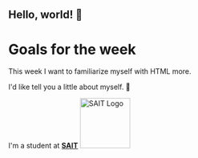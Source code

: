 ## Hello, world! 👋
# Goals for the week
This week I want to familiarize myself with HTML more.
<p>I'd like tell you a little about myself. 💬</p>
I'm a student at <a href="https://sait.ca"><b>SAIT</b></a>
<img src="https://www.algonquincollege.com/acmarketing/files/2016/04/sait.jpg" length="80" Width="100" alt="SAIT Logo"></img>

<!--
**EuanFitz/EuanFitz** is a ✨ _special_ ✨ repository because its `README.md` (this file) appears on your GitHub profile.

Here are some ideas to get you started:

- 🔭 I’m currently working on ...
- 🌱 I’m currently learning ...
- 👯 I’m looking to collaborate on ...
- 🤔 I’m looking for help with ...
- 💬 Ask me about ...
- 📫 How to reach me: ...
- 😄 Pronouns: ...
- ⚡ Fun fact: ...
-->
